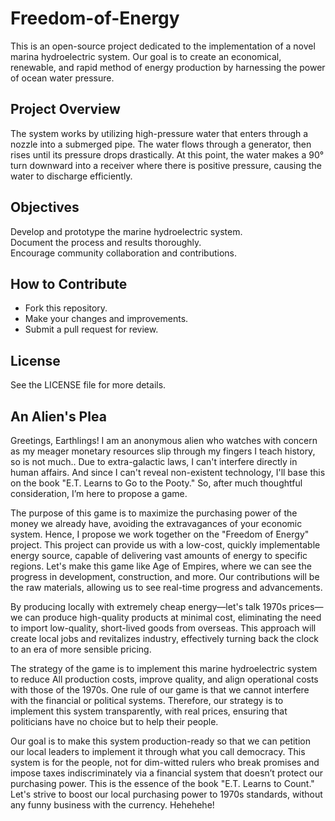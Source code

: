 # Freedom-of-Energy
This is an open-source project dedicated to the implementation of a novel marina hydroelectric system. 
Our goal is to create an economical, renewable, and rapid method of energy production by harnessing the power of ocean water pressure.
## Project Overview                                                                                                          
The system works by utilizing high-pressure water that enters through a nozzle into a submerged pipe. The water flows through a generator, then rises until its pressure drops drastically. At this point, the water makes a 90° turn downward into a receiver where there is positive pressure, causing the water to discharge efficiently.
## Objectives                                                                                                                 
Develop and prototype the marine hydroelectric system.                                                                           
Document the process and results thoroughly.                                                                                     
Encourage community collaboration and contributions.
## How to Contribute                                                                                                            
- Fork this repository.
- Make your changes and improvements.
- Submit a pull request for review.
## License                                                                                                                       
See the LICENSE file for more details.
## An Alien's Plea
Greetings, Earthlings! I am an anonymous alien who watches with concern as my meager monetary resources slip through my fingers I teach history, so is not much.. Due to extra-galactic laws, I can't interfere directly in human affairs. And since I can't reveal non-existent technology, I'll base this on the book "E.T. Learns to Go to the Pooty." So, after much thoughtful consideration, I’m here to propose a game.

The purpose of this game is to maximize the purchasing power of the money we already have, avoiding the extravagances of your economic system. Hence, I propose we work together on the "Freedom of Energy" project. This project can provide us with a low-cost, quickly implementable energy source, capable of delivering vast amounts of energy to specific regions. Let's make this game like Age of Empires, where we can see the progress in development, construction, and more. Our contributions will be the raw materials, allowing us to see real-time progress and advancements.

By producing locally with extremely cheap energy—let's talk 1970s prices—we can produce high-quality products at minimal cost, eliminating the need to import low-quality, short-lived goods from overseas. This approach will create local jobs and revitalizes industry, effectively turning back the clock to an era of more sensible pricing.

The strategy of the game is to implement this marine hydroelectric system to reduce All production costs, improve quality, and align operational costs with those of the 1970s. One rule of our game is that we cannot interfere with the financial or political systems. Therefore, our strategy is to implement this system transparently, with real prices, ensuring that politicians have no choice but to help their people.

Our goal is to make this system production-ready so that we can petition our local leaders to implement it through what you call democracy. This system is for the people, not for dim-witted rulers who break promises and impose taxes indiscriminately via a financial system that doesn’t protect our purchasing power. This is the essence of the book "E.T. Learns to Count." Let's strive to boost our local purchasing power to 1970s standards, without any funny business with the currency. Hehehehe!
